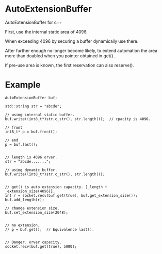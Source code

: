 # AutoExtensionBuffer
AutoExtensionBuffer for c++
  
First, use the internal static area of 4096.  
  
When exceeding 4096 by securing a buffer dynamically use there.  
  
After further enough no longer become likely, to extend automation the area more than doubled when you pointer obtained in get() .  
  
If pre-use area is known, the first reservation can also reserve().  
  
  
# Example  

    AutoExtensionBuffer buf;
    
    std::string str = "abcde";
    
    // using internal static buffer.
    buf.write((int8_t*)str.c_str(), str.length());	// cpacity is 4096.
    
    // front
    int8_t* p = buf.front();
    
    // end
    p = buf.last();
    
    
    // length is 4096 orver.
    str = "abcde......."; 
    
    // using dynamic buffer.
    buf.write((int8_t*)str.c_str(), str.length());
    
    
    // get() is auto extension capacity. [_length + _extension_size(4096)].
    int r = socket.recv(buf.get(true), buf.get_extension_size());
    buf.add_length(r);
    
    // change extension size.
    buf.set_extension_size(2048);
    
    
    // no extension.
    // p = buf.get();  // Equivalence last().
    
    
    // Danger. orver capacity.
    socket.recv(buf.get(true), 5000);

